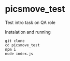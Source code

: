 # picsmove_test
Test intro task on QA role

Instalation and running
```
git clone
cd picsmove_test
npm i
node index.js
```
